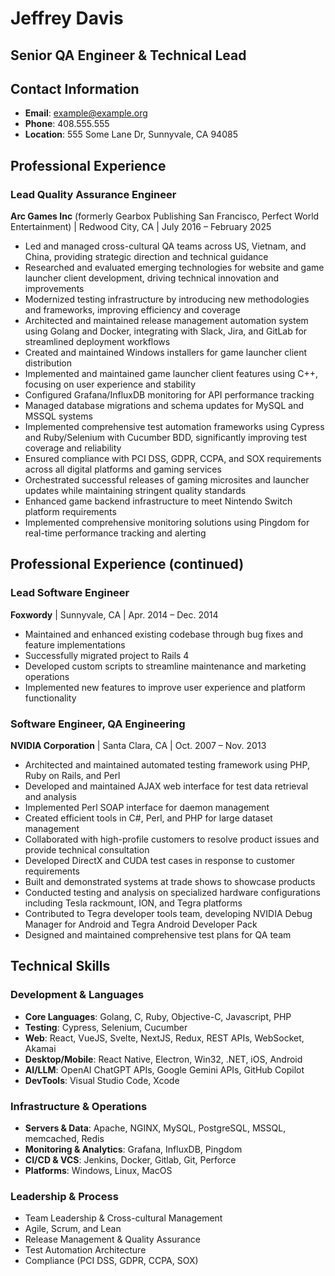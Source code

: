 # Jeffrey Davis
## Senior QA Engineer & Technical Lead

## Contact Information
- **Email**: example@example.org
- **Phone**: 408.555.555
- **Location**: 555 Some Lane Dr, Sunnyvale, CA 94085

## Professional Experience

### Lead Quality Assurance Engineer
**Arc Games Inc** (formerly Gearbox Publishing San Francisco, Perfect World Entertainment) | Redwood City, CA | July 2016 – February 2025
- Led and managed cross-cultural QA teams across US, Vietnam, and China, providing strategic direction and technical guidance
- Researched and evaluated emerging technologies for website and game launcher client development, driving technical innovation and improvements
- Modernized testing infrastructure by introducing new methodologies and frameworks, improving efficiency and coverage
- Architected and maintained release management automation system using Golang and Docker, integrating with Slack, Jira, and GitLab for streamlined deployment workflows
- Created and maintained Windows installers for game launcher client distribution
- Implemented and maintained game launcher client features using C++, focusing on user experience and stability
- Configured Grafana/InfluxDB monitoring for API performance tracking
- Managed database migrations and schema updates for MySQL and MSSQL systems
- Implemented comprehensive test automation frameworks using Cypress and Ruby/Selenium with Cucumber BDD, significantly improving test coverage and reliability
- Ensured compliance with PCI DSS, GDPR, CCPA, and SOX requirements across all digital platforms and gaming services
- Orchestrated successful releases of gaming microsites and launcher updates while maintaining stringent quality standards
- Enhanced game backend infrastructure to meet Nintendo Switch platform requirements
- Implemented comprehensive monitoring solutions using Pingdom for real-time performance tracking and alerting

<div style="page-break-before: always;"></div>

## Professional Experience (continued)

### Lead Software Engineer
**Foxwordy** | Sunnyvale, CA | Apr. 2014 – Dec. 2014
- Maintained and enhanced existing codebase through bug fixes and feature implementations
- Successfully migrated project to Rails 4
- Developed custom scripts to streamline maintenance and marketing operations
- Implemented new features to improve user experience and platform functionality

### Software Engineer, QA Engineering
**NVIDIA Corporation** | Santa Clara, CA | Oct. 2007 – Nov. 2013
- Architected and maintained automated testing framework using PHP, Ruby on Rails, and Perl
- Developed and maintained AJAX web interface for test data retrieval and analysis
- Implemented Perl SOAP interface for daemon management
- Created efficient tools in C#, Perl, and PHP for large dataset management
- Collaborated with high-profile customers to resolve product issues and provide technical consultation
- Developed DirectX and CUDA test cases in response to customer requirements
- Built and demonstrated systems at trade shows to showcase products
- Conducted testing and analysis on specialized hardware configurations including Tesla rackmount, ION, and Tegra platforms
- Contributed to Tegra developer tools team, developing NVIDIA Debug Manager for Android and Tegra Android Developer Pack
- Designed and maintained comprehensive test plans for QA team

## Technical Skills

### Development & Languages
- **Core Languages**: Golang, C, Ruby, Objective-C, Javascript, PHP
- **Testing**: Cypress, Selenium, Cucumber
- **Web**: React, VueJS, Svelte, NextJS, Redux, REST APIs, WebSocket, Akamai
- **Desktop/Mobile**: React Native, Electron, Win32, .NET, iOS, Android
- **AI/LLM**: OpenAI ChatGPT APIs, Google Gemini APIs, GitHub Copilot
- **DevTools**: Visual Studio Code, Xcode

### Infrastructure & Operations
- **Servers & Data**: Apache, NGINX, MySQL, PostgreSQL, MSSQL, memcached, Redis
- **Monitoring & Analytics**: Grafana, InfluxDB, Pingdom
- **CI/CD & VCS**: Jenkins, Docker, Gitlab, Git, Perforce
- **Platforms**: Windows, Linux, MacOS

### Leadership & Process
- Team Leadership & Cross-cultural Management
- Agile, Scrum, and Lean
- Release Management & Quality Assurance
- Test Automation Architecture
- Compliance (PCI DSS, GDPR, CCPA, SOX)
